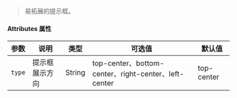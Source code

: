 > 易拓展的提示框。

#### Attributes 属性

参数 | 说明 | 类型 | 可选值 | 默认值
--- | --- | --- | --- | ---
`type` | 提示框展示方向 | String | top-center、bottom-center、right-center、left-center | top-center